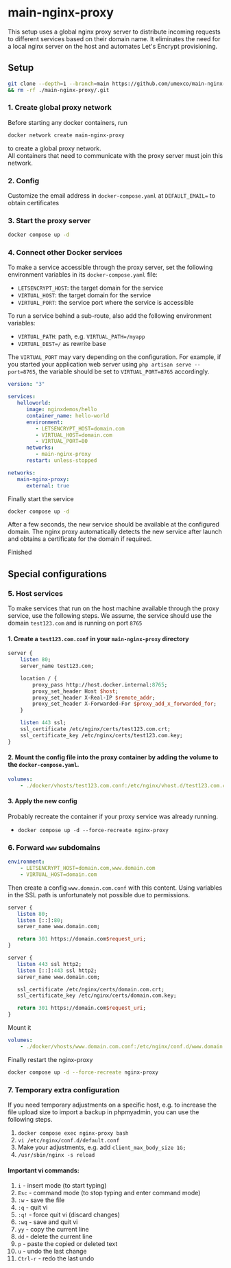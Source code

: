 # main-nginx-proxy
This setup uses a global nginx proxy server to distribute incoming requests to different services based on their domain name. 
It eliminates the need for a local nginx server on the host and automates Let's Encrypt provisioning.

## Setup
```sh
git clone --depth=1 --branch=main https://github.com/umexco/main-nginx-proxy.git \
&& rm -rf ./main-nginx-proxy/.git
```

### 1. Create global proxy network
Before starting any docker containers, run 
```sh
docker network create main-nginx-proxy
```
to create a global proxy network.<br>
All containers that need to communicate with the proxy server must join this network.


### 2. Config
Customize the email address in `docker-compose.yaml` at `DEFAULT_EMAIL=` to obtain certificates

### 3. Start the proxy server
```sh
docker compose up -d
```


### 4. Connect other Docker services
To make a service accessible through the proxy server, 
set the following environment variables in its `docker-compose.yaml` file:

- `LETSENCRYPT_HOST`: the target domain for the service
- `VIRTUAL_HOST`: the target domain for the service
- `VIRTUAL_PORT`: the service port where the service is accessible

To run a service behind a sub-route, also add the following environment variables:
- `VIRTUAL_PATH`: path, e.g. `VIRTUAL_PATH=/myapp`
- `VIRTUAL_DEST=/` as rewrite base

The `VIRTUAL_PORT` may vary depending on the configuration. 
For example, if you started your application web server using `php artisan serve --port=8765`, the variable should be set to `VIRTUAL_PORT=8765` accordingly.

```yaml
version: "3"

services:
   helloworld:
      image: nginxdemos/hello
      container_name: hello-world
      environment:
         - LETSENCRYPT_HOST=domain.com
         - VIRTUAL_HOST=domain.com
         - VIRTUAL_PORT=80
      networks:
         - main-nginx-proxy
      restart: unless-stopped

networks:
   main-nginx-proxy:
      external: true
```

Finally start the service
```sh
docker compose up -d
```

After a few seconds, the new service should be available at the configured domain. The nginx proxy automatically detects the new service after launch and
obtains a certificate for the domain if required.

Finished

## Special configurations
### 5. Host services
To make services that run on the host machine available through the proxy service, use the following steps.
We assume, the service should use the domain `test123.com` and is running on port `8765`

#### 1. Create a `test123.com.conf` in your `main-nginx-proxy` directory
```perl
server {
    listen 80;
    server_name test123.com;

    location / {
        proxy_pass http://host.docker.internal:8765;
        proxy_set_header Host $host;
        proxy_set_header X-Real-IP $remote_addr;
        proxy_set_header X-Forwarded-For $proxy_add_x_forwarded_for;
    }

    listen 443 ssl;
    ssl_certificate /etc/nginx/certs/test123.com.crt;
    ssl_certificate_key /etc/nginx/certs/test123.com.key;
}
```
#### 2. Mount the config file into the proxy container by adding the volume to the `docker-compose.yaml`.
```yaml
volumes:
    - ./docker/vhosts/test123.com.conf:/etc/nginx/vhost.d/test123.com.conf
```

#### 3. Apply the new config
Probably recreate the container if your proxy service was already running.
- `docker compose up -d --force-recreate nginx-proxy`


### 6. Forward `www` subdomains
```yaml
environment:
    - LETSENCRYPT_HOST=domain.com,www.domain.com
    - VIRTUAL_HOST=domain.com
```

Then create a config `www.domain.com.conf` with this content. Using variables in the SSL path is unfortunately not possible due to permissions.
```perl
server {
   listen 80;
   listen [::]:80;
   server_name www.domain.com;

   return 301 https://domain.com$request_uri;
}

server {
   listen 443 ssl http2;
   listen [::]:443 ssl http2;
   server_name www.domain.com;

   ssl_certificate /etc/nginx/certs/domain.com.crt;
   ssl_certificate_key /etc/nginx/certs/domain.com.key;

   return 301 https://domain.com$request_uri;
}
```

Mount it
```yaml
volumes:
    - ./docker/vhosts/www.domain.com.conf:/etc/nginx/conf.d/www.domain.com.conf:ro
```

Finally restart the nginx-proxy
```sh
docker compose up -d --force-recreate nginx-proxy
```


### 7. Temporary extra configuration
If you need temporary adjustments on a specific host, e.g. to increase the file upload size to import a backup in phpmyadmin, you can use the following steps.
1. `docker compose exec nginx-proxy bash`
2. `vi /etc/nginx/conf.d/default.conf`
3. Make your adjustments, e.g. add `client_max_body_size 1G;`
5. `/usr/sbin/nginx -s reload`

#### Important vi commands:
1. `i` - insert mode (to start typing)
2. `Esc` - command mode (to stop typing and enter command mode)
3. `:w` - save the file
4. `:q` - quit vi
5. `:q!` - force quit vi (discard changes)
6. `:wq` - save and quit vi
7. `yy` - copy the current line
8. `dd` - delete the current line
9. `p` - paste the copied or deleted text
10. `u` - undo the last change
11. `Ctrl-r` - redo the last undo
